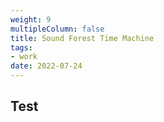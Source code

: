 ```yaml
---
weight: 9
multipleColumn: false
title: Sound Forest Time Machine
tags:
- work
date: 2022-07-24
---
```


## Test
